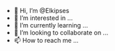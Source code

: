 - 👋 Hi, I’m @Elkipses
- 👀 I’m interested in ...
- 🌱 I’m currently learning ...
- 💞️ I’m looking to collaborate on ...
- 📫 How to reach me ...

<!---
Elkipses/Elkipses is a ✨ special ✨ repository because its `README.md` (this file) appears on your GitHub profile.
You can click the Preview link to take a look at your changes.
--->
